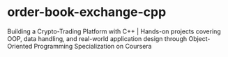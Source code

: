 # order-book-exchange-cpp
Building a Crypto-Trading Platform with C++ | Hands-on projects covering OOP, data handling, and real-world application design through Object-Oriented Programming Specialization on Coursera
